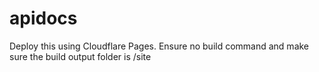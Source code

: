 # apidocs

Deploy this using Cloudflare Pages. Ensure no build command and make sure the build output folder is /site
